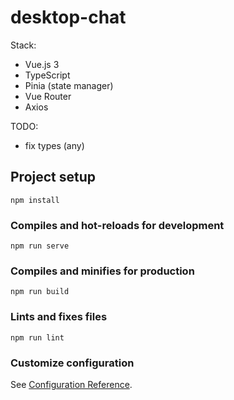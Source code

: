 # desktop-chat

Stack:
* Vue.js 3
* TypeScript
* Pinia (state manager)
* Vue Router
* Axios

TODO:
* fix types (any)


## Project setup
```
npm install
```

### Compiles and hot-reloads for development
```
npm run serve
```

### Compiles and minifies for production
```
npm run build
```

### Lints and fixes files
```
npm run lint
```

### Customize configuration
See [Configuration Reference](https://cli.vuejs.org/config/).
